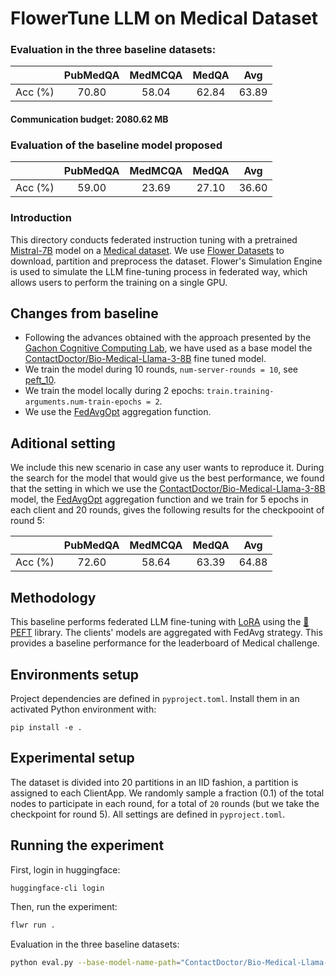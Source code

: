 # FlowerTune LLM on Medical Dataset

### Evaluation in the three baseline datasets:

|        | PubMedQA | MedMCQA | MedQA |  Avg  |
| :-----: | :------: | :-----: | :---: | :---: |
| Acc (%) |   70.80  |  58.04  | 62.84 | 63.89 |

#### Communication budget: 2080.62 MB

### Evaluation of the baseline model proposed 

|        | PubMedQA | MedMCQA | MedQA |  Avg  |
| :-----: | :------: | :-----: | :---: | :---: |
| Acc (%) |   59.00  |  23.69  | 27.10 | 36.60 |  


### Introduction

This directory conducts federated instruction tuning with a pretrained [Mistral-7B](https://huggingface.co/mistralai/Mistral-7B-v0.3) model on a [Medical dataset](https://huggingface.co/datasets/medalpaca/medical_meadow_medical_flashcards).
We use [Flower Datasets](https://flower.dev/docs/datasets/) to download, partition and preprocess the dataset.
Flower's Simulation Engine is used to simulate the LLM fine-tuning process in federated way,
which allows users to perform the training on a single GPU.


## Changes from baseline

* Following the advances obtained with the approach presented by the [Gachon Cognitive Computing Lab](https://github.com/gachon-CCLab/GCCL-Medical-LLM-FlowerTune), we have used as a base model the [ContactDoctor/Bio-Medical-Llama-3-8B](https://huggingface.co/ContactDoctor/Bio-Medical-Llama-3-8B) fine tuned model.
* We train the model during 10 rounds, `num-server-rounds = 10`, see [peft_10](https://github.com/judithspd/ai4os-fedllm-medical/tree/main/flowertune-eval-medical/peft_10).
* We train the model locally during 2 epochs: `train.training-arguments.num-train-epochs = 2`.
* We use the [FedAvgOpt](https://arxiv.org/abs/2501.15949) aggregation function.


## Aditional setting

We include this new scenario in case any user wants to reproduce it.
During the search for the model that would give us the best performance, we found that the setting in which we use the [ContactDoctor/Bio-Medical-Llama-3-8B](https://huggingface.co/ContactDoctor/Bio-Medical-Llama-3-8B) model, the [FedAvgOpt](https://arxiv.org/abs/2501.15949) aggregation function and we train for 5 epochs in each client and 20 rounds, gives the following results for the checkpooint of round 5:

|        | PubMedQA | MedMCQA | MedQA |  Avg  |
| :-----: | :------: | :-----: | :---: | :---: |
| Acc (%) |   72.60  |  58.64  | 63.39 | 64.88 |


## Methodology

This baseline performs federated LLM fine-tuning with [LoRA](https://arxiv.org/pdf/2106.09685) using the [🤗PEFT](https://huggingface.co/docs/peft/en/index) library.
The clients' models are aggregated with FedAvg strategy.
This provides a baseline performance for the leaderboard of Medical challenge.


## Environments setup

Project dependencies are defined in `pyproject.toml`. Install them in an activated Python environment with:

```shell
pip install -e .
```

## Experimental setup

The dataset is divided into 20 partitions in an IID fashion, a partition is assigned to each ClientApp.
We randomly sample a fraction (0.1) of the total nodes to participate in each round, for a total of `20` rounds (but we take the checkpoint for round 5).
All settings are defined in `pyproject.toml`.


## Running the experiment

First, login in huggingface:
```bash
huggingface-cli login
```

Then, run the experiment:

```bash
flwr run .
```

Evaluation in the three baseline datasets:

```bash
python eval.py --base-model-name-path="ContactDoctor/Bio-Medical-Llama-3-8B" --peft-path="peft_10" --batch-size=16 --quantization=4 --datasets=pubmedqa,medmcqa,medqa
```


